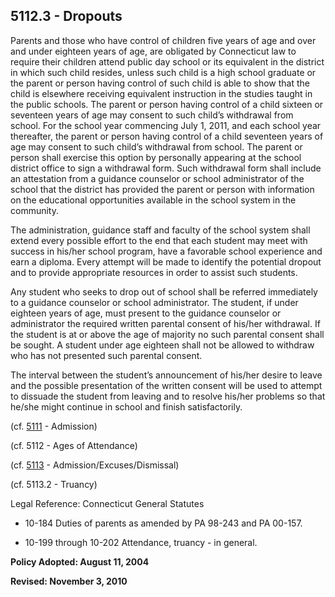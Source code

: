 ## 5112.3 - Dropouts

Parents and those who have control of children five years of age and over and under eighteen years of age, are obligated by Connecticut law to require their children attend public day school or its equivalent in the district in which such child resides, unless such child is a high school graduate or the parent or person having control of such child is able to show that the child is elsewhere receiving equivalent instruction in the studies taught in the public schools.  The parent or person having control of a child sixteen or seventeen years of age may consent to such child’s withdrawal from school.  For the school year commencing July 1, 2011, and each school year thereafter, the parent or person having control of a child seventeen years of age may consent to such child’s withdrawal from school. The parent or person shall exercise this option by personally appearing at the school district office to sign a withdrawal form. Such withdrawal form shall include an attestation from a guidance counselor or school administrator of the school that the district has provided the parent or person with information on the educational opportunities available in the school system in the community.

The administration, guidance staff and faculty of the school system shall extend every possible effort to the end that each student may meet with success in his/her school program, have a favorable school experience and earn a diploma.  Every attempt will be made to identify the potential dropout and to provide appropriate resources in order to assist such students.

Any student who seeks to drop out of school shall be referred immediately to a guidance counselor or school administrator.  The student, if under eighteen years of age, must present to the guidance counselor or administrator the required written parental consent of his/her withdrawal.  If the student is at or above the age of majority no such parental consent shall be sought.  A student under age eighteen shall not be allowed to withdraw who has not presented such parental consent.

The interval between the student’s announcement of his/her desire to leave and the possible presentation of the written consent will be used to attempt to dissuade the student from leaving and to resolve his/her problems so that he/she might continue in school and finish satisfactorily.

(cf. [5111](5111.md) - Admission)

(cf. 5112 - Ages of Attendance)

(cf. [5113](5113.md) - Admission/Excuses/Dismissal)

(cf. 5113.2 - Truancy)

Legal Reference:  Connecticut General Statutes

* 10-184 Duties of parents as amended by PA 98-243 and PA 00-157.

* 10-199 through 10-202 Attendance, truancy - in general.

**Policy Adopted:  August 11, 2004**

**Revised:   November 3, 2010**

